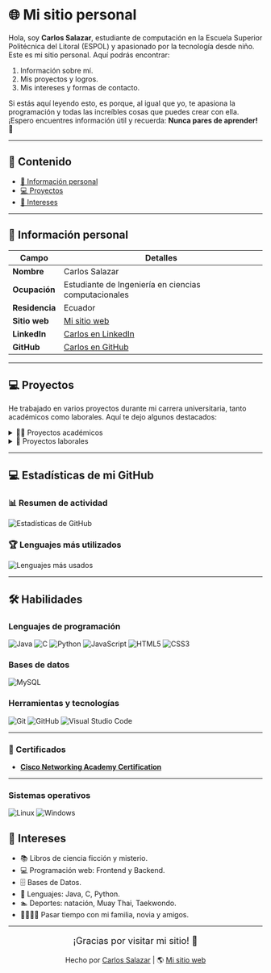 # 🌐 Mi sitio personal

Hola, soy **Carlos Salazar**, estudiante de computación en la Escuela Superior Politécnica del Litoral (ESPOL) y apasionado por la tecnología desde niño. Este es mi sitio personal. Aquí podrás encontrar:

1. Información sobre mí.  
2. Mis proyectos y logros.  
3. Mis intereses y formas de contacto.  

Si estás aquí leyendo esto, es porque, al igual que yo, te apasiona la programación y todas las increíbles cosas que puedes crear con ella. ¡Espero encuentres información útil y recuerda: **Nunca pares de aprender!** 🚀  

---

## 📑 Contenido  
- [👤 Información personal](#-información-personal)  
- [💻 Proyectos](#-proyectos)  
- [🎯 Intereses](#-intereses)  

---

## 👤 Información personal  

| **Campo**            | **Detalles**                  |
|-----------------------|-------------------------------|
| **Nombre**            | Carlos Salazar               |
| **Ocupación**         | Estudiante de Ingeniería en ciencias computacionales     |
| **Residencia**        | Ecuador                      |
| **Sitio web**         | [Mi sitio web](https://carlossv03.github.io/curriculum/)            |
| **LinkedIn**          | [Carlos en LinkedIn](https://ec.linkedin.com/in/carlos-adri%C3%A1n-salazar-valverde-5868a7221) |
| **GitHub**            | [Carlos en GitHub](https://github.com/Carlossv03) |

---

## 💻 Proyectos  

He trabajado en varios proyectos durante mi carrera universitaria, tanto académicos como laborales. Aquí te dejo algunos destacados:  

<details>
<summary>👨‍🎓 Proyectos académicos</summary>

- **Programación Orientada a Objetos:**  
  Desarrollo de aplicaciones en Java para gestionar inventarios.  

- **Estructura de Datos:**  
  Implementación de árboles binarios para análisis de datos.  

- **Base de Datos:**  
  Diseño e implementación de un sistema de registro para una biblioteca.  

- **Matemáticas Discretas:**  
  Desarrollo de un algoritmo de grafos para la optimización de rutas.

</details>

<details>
<summary>💼 Proyectos laborales</summary>

- **Aplicaciones laborales varias**  
  Desarrollo de aplicación para pc en java para una clínica, bases de datos para manejar transacciones bancarias, juegos y ¡mucho más!  

- **Aplicación web y movil para la fundación ASPYEcuador**  
  Desarrollo y mantenimiento de la aplicación web y movil para la fundación ASPYEcuador para la gestión de citas por parte de clientes y administrativos.  

</details>

---

## 💻 Estadísticas de mi GitHub

### 📊 Resumen de actividad
![Estadísticas de GitHub](https://github-readme-stats.vercel.app/api?username=Carlossv03&show_icons=true&theme=radical)

### 🏆 Lenguajes más utilizados
![Lenguajes más usados](https://github-readme-stats.vercel.app/api/top-langs/?username=Carlossv03&layout=compact&theme=radical)  

---

## 🛠️ Habilidades

### Lenguajes de programación
![Java](https://img.shields.io/badge/Java-%23ED8B00.svg?style=for-the-badge&logo=java&logoColor=white)
![C](https://img.shields.io/badge/C-%2300599C.svg?style=for-the-badge&logo=c&logoColor=white)
![Python](https://img.shields.io/badge/Python-%2314354C.svg?style=for-the-badge&logo=python&logoColor=white)
![JavaScript](https://img.shields.io/badge/JavaScript-%23F7DF1E.svg?style=for-the-badge&logo=javascript&logoColor=black)
![HTML5](https://img.shields.io/badge/HTML5-%23E34F26.svg?style=for-the-badge&logo=html5&logoColor=white)
![CSS3](https://img.shields.io/badge/CSS3-%231572B6.svg?style=for-the-badge&logo=css3&logoColor=white)


### Bases de datos
![MySQL](https://img.shields.io/badge/MySQL-%2300f.svg?style=for-the-badge&logo=mysql&logoColor=white)


### Herramientas y tecnologías
![Git](https://img.shields.io/badge/Git-%23F05033.svg?style=for-the-badge&logo=git&logoColor=white)
![GitHub](https://img.shields.io/badge/GitHub-%23181717.svg?style=for-the-badge&logo=github&logoColor=white)
![Visual Studio Code](https://img.shields.io/badge/VS%20Code-%23007ACC.svg?style=for-the-badge&logo=visual-studio-code&logoColor=white)


---
### 📜 Certificados
- **[Cisco Networking Academy Certification](https://www.credly.com/badges/bec03857-f55b-4ce3-b98f-20550c079c84)** 
--- 

### Sistemas operativos
![Linux](https://img.shields.io/badge/Linux-%23FCC624.svg?style=for-the-badge&logo=linux&logoColor=black)
![Windows](https://img.shields.io/badge/Windows-%230078D6.svg?style=for-the-badge&logo=windows&logoColor=white)


## 🎯 Intereses  

- 📚 Libros de ciencia ficción y misterio.  
- 💻 Programación web: Frontend y Backend.  
- 🗄️ Bases de Datos.  
- 📜 Lenguajes: Java, C, Python.  
- 🏊 Deportes: natación, Muay Thai, Taekwondo.  
- 👨‍👩‍👧‍👦 Pasar tiempo con mi familia, novia y amigos.  

---

<p style="text-align:center; font-size:18px;">¡Gracias por visitar mi sitio! 🌟</p>

<p align="center">
Hecho por <a href="#">Carlos Salazar</a> | 🌎 <a href="https://carlossv03.github.io/curriculum/">Mi sitio web</a>
</p>